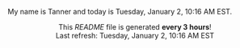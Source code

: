 My name is Tanner and today is Tuesday, January 2, 10:16 AM EST.

<p align="center">This <i>README</i> file is generated <b>every 3 hours</b>!</br>Last refresh: Tuesday, January 2, 10:16 AM EST<br /></p>
